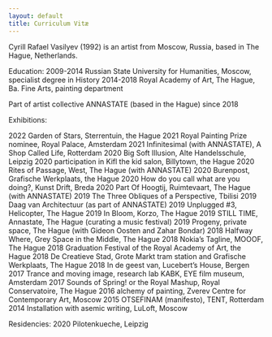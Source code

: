 ```yaml
---
layout: default
title: Curriculum Vitæ
---
```

Cyrill Rafael Vasilyev (1992) is an artist from Moscow, Russia, based in The Hague, Netherlands.

Education:
2009-2014 Russian State University for Humanities, Moscow, specialist degree in History
2014-2018 Royal Academy of Art, The Hague, Ba. Fine Arts, painting department

Part of artist collective ANNASTATE (based in the Hague) since 2018

Exhibitions:

2022 Garden of Stars, Sterrentuin, the Hague 
2021 Royal Painting Prize nominee, Royal Palace, Amsterdam
2021 Infinitesimal (with ANNASTATE), A Shop Called Life, Rotterdam
2020 Big Soft Illusion, Alte Handelsschule, Leipzig
2020 participation in Kifl the kid salon, Billytown, the Hague
2020 Rites of Passage, West, The Hague (with ANNASTATE)
2020 Burenpost, Grafische Werkplaats, the Hague
2020 How do you call what are you doing?, Kunst Drift, Breda
2020 Part Of Hoogtij, Ruimtevaart, The Hague (with ANNASTATE)
2019 The Three Obliques of a Perspective, Tbilisi
2019 Daag van Architectuur (as part of ANNASTATE)
2019 Unplugged #3, Helicopter, The Hague
2019 In Bloom, Korzo, The Hague
2019 STILL TIME, Annastate, The Hague (curating a music festival)
2019 Progeny, private space, The Hague (with Gideon Oosten and Zahar Bondar)
2018 Halfway Where, Grey Space in the Middle, The Hague
2018 Nokia’s Tagline, MOOOF, The Hague
2018 Graduation Festival of the Royal Academy of Art, the Hague
2018 De Creatieve Stad, Grote Markt tram station and Grafische Werkplaats, The Hague
2018 In de geest van, Lucebert’s House, Bergen
2017 Trance and moving image, research lab KABK, EYE film museum, Amsterdam
2017 Sounds of Spring! or the Royal Mashup, Royal Conservatoire, The Hague
2016 alchemy of painting, Zverev Centre for Contemporary Art, Moscow
2015 OTSEFINAM (manifesto), TENT, Rotterdam
2014 Installation with asemic writing, LuLoft, Moscow

Residencies:
2020 Pilotenkueche, Leipzig